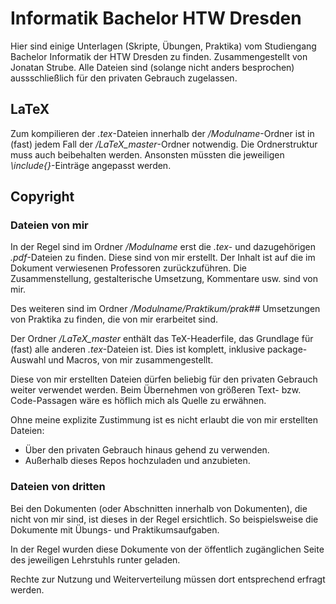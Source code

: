 # Informatik Bachelor HTW Dresden

Hier sind einige Unterlagen (Skripte, Übungen, Praktika) vom Studiengang Bachelor Informatik der HTW Dresden zu finden. Zusammengestellt von Jonatan Strube.
Alle Dateien sind (solange nicht anders besprochen) aussschließlich für den privaten Gebrauch zugelassen.

## LaTeX

Zum kompilieren der *.tex*-Dateien innerhalb der */Modulname*-Ordner ist in (fast) jedem Fall der */LaTeX_master*-Ordner notwendig. Die Ordnerstruktur muss auch beibehalten werden. Ansonsten müssten die jeweiligen *\include{}*-Einträge angepasst werden.

## Copyright

### Dateien von mir

In der Regel sind im Ordner */Modulname* erst die *.tex*- und dazugehörigen *.pdf*-Dateien zu finden. Diese sind von mir erstellt. Der Inhalt ist auf die im Dokument verwiesenen Professoren zurückzuführen. Die Zusammenstellung, gestalterische Umsetzung, Kommentare usw. sind von mir.

Des weiteren sind im Ordner */Modulname/Praktikum/prak##* Umsetzungen von Praktika zu finden, die von mir erarbeitet sind.

Der Ordner */LaTeX_master* enthält das TeX-Headerfile, das Grundlage für (fast) alle anderen *.tex*-Dateien ist. Dies ist komplett, inklusive package-Auswahl und Macros, von mir zusammengestellt. 


Diese von mir erstellten Dateien dürfen beliebig für den privaten Gebrauch weiter verwendet werden. Beim Übernehmen von größeren Text- bzw. Code-Passagen wäre es höflich mich als Quelle zu erwähnen.

Ohne meine explizite Zustimmung ist es nicht erlaubt die von mir erstellten Dateien:
- Über den privaten Gebrauch hinaus gehend zu verwenden. 
- Außerhalb dieses Repos hochzuladen und anzubieten.

### Dateien von dritten

Bei den Dokumenten (oder Abschnitten innerhalb von Dokumenten), die nicht von mir sind, ist dieses in der Regel ersichtlich. So beispielsweise die Dokumente mit Übungs- und Praktikumsaufgaben.

In der Regel wurden diese Dokumente von der öffentlich zugänglichen Seite des jeweiligen Lehrstuhls runter geladen.

Rechte zur Nutzung und Weiterverteilung müssen dort entsprechend erfragt werden.
